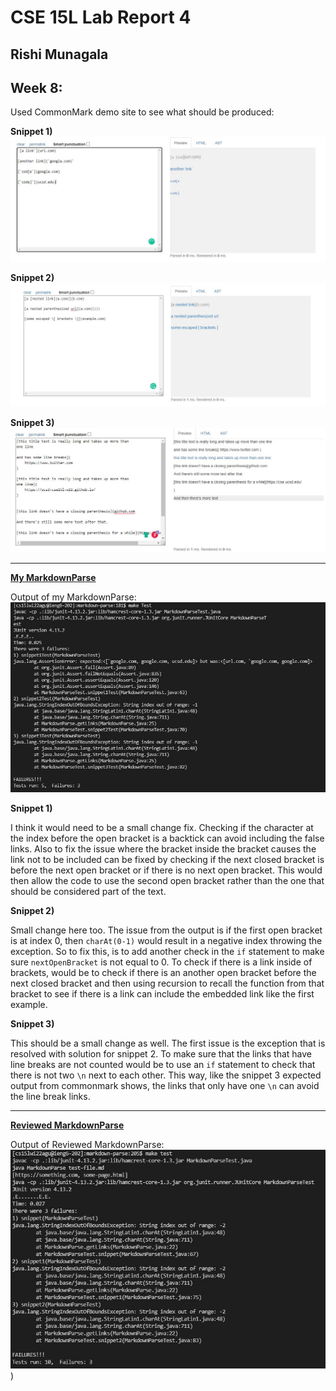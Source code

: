 # **CSE 15L Lab Report 4**

## Rishi Munagala

## Week 8:

Used CommonMark demo site to see what should be produced: 
  
  **Snippet 1)**
  ![Image](snip1.JPG)
  
  **Snippet 2)**
  ![Image](snip2.JPG)
  
  **Snippet 3)**
  ![Image](snip3.JPG)
 
***

**[My MarkdownParse](https://github.com/Rikochu/markdown-parse)**
   
  Output of my MarkdownParse:
  ![Image](mine.JPG)
   
  **Snippet 1)**
  
  I think it would need to be a small change fix. Checking if the character at the index before the open bracket is a backtick can avoid including the false links. Also to fix the issue where the bracket inside the bracket causes the link not to be included can be fixed by checking if the next closed bracket is before the next open bracket or if there is no next open bracket. This would then allow the code to use the second open bracket rather than the one that should be considered part of the text. 
  
  **Snippet 2)**
  
  Small change here too. The issue from the output is if the first open bracket is at index 0, then `charAt(0-1)` would result in a negative index throwing the exception. So to fix this, is to add another check in the `if` statement to make sure `nextOpenBracket` is not equal to 0. To check if there is a link inside of brackets, would be to check if there is an another open bracket before the next closed bracket and then using recursion to recall the function from that bracket to see if there is a link can include the embedded link like the first example.
  
  **Snippet 3)**
  
  This should be a small change as well. The first issue is the exception that is resolved with solution for snippet 2. To make sure that the links that have line breaks are not counted would be to use an `if` statement to check that there is not two `\n` next to each other. This way, like the snippet 3 expected output from commonmark shows, the links that only have one `\n` can avoid the line break links.


 ***

 **[Reviewed MarkdownParse](https://github.com/kathyychenn/markdown-parse)**
   
  Output of Reviewed MarkdownParse:
  ![Image](katy.JPG))


